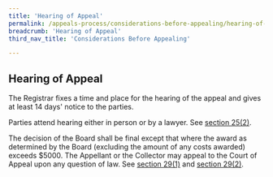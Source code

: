 ```yaml
---
title: 'Hearing of Appeal'
permalink: /appeals-process/considerations-before-appealing/hearing-of-appeal/
breadcrumb: 'Hearing of Appeal'
third_nav_title: 'Considerations Before Appealing'

---
```


Hearing of Appeal
---
The Registrar fixes a time and place for the hearing of the appeal and gives at least 14 days' notice to the parties. <br>

Parties attend hearing either in person or by a lawyer. See  [section 25(2)](https://sso.agc.gov.sg/Act/LAA1966?ProvIds=pr25-#pr25-).  <br>

The decision of the Board shall be final except that where the award as determined by the Board (excluding the amount of any costs awarded) exceeds $5000.  The Appellant or the Collector may appeal to the Court of Appeal upon any question of law.  See [section 29(1)](https://sso.agc.gov.sg/Act/LAA1966?ProvIds=pr29-#pr29-) and [section 29(2)](https://sso.agc.gov.sg/Act/LAA1966?ProvIds=pr29-#pr29-).  <br>

 
